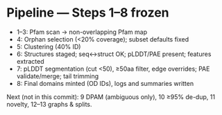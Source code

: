 # Pipeline — Steps 1–8 frozen
- 1–3: Pfam scan → non-overlapping Pfam map
- 4: Orphan selection (<20% coverage); subset defaults fixed
- 5: Clustering (40% ID)
- 6: Structures staged; seq↔struct OK; pLDDT/PAE present; features extracted
- 7: pLDDT segmentation (cut <50), ≥50aa filter, edge overrides; PAE validate/merge; tail trimming
- 8: Final domains minted (OD IDs), logs and summaries written

Next (not in this commit): 9 DPAM (ambiguous only), 10 ≥95% de-dup, 11 novelty, 12–13 graphs & splits.
